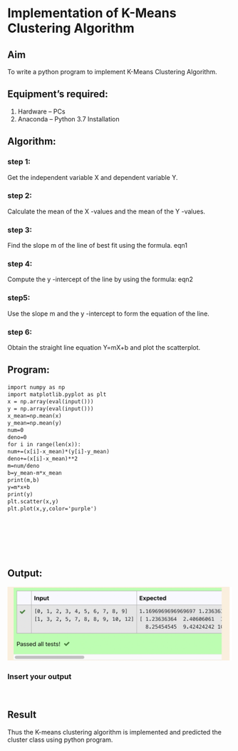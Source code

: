 # Implementation of K-Means Clustering Algorithm
## Aim
To write a python program to implement K-Means Clustering Algorithm.
## Equipment’s required:
1.	Hardware – PCs
2.	Anaconda – Python 3.7 Installation

## Algorithm:

### step 1:
Get the independent variable X and dependent variable Y.

### step 2:
Calculate the mean of the X -values and the mean of the Y -values.

### step 3:
Find the slope m of the line of best fit using the formula. eqn1


### step 4:
Compute the y -intercept of the line by using the formula: eqn2


### step5:
Use the slope m and the y -intercept to form the equation of the line.


### step 6:
Obtain the straight line equation Y=mX+b and plot the scatterplot.


## Program:
~~~
import numpy as np
import matplotlib.pyplot as plt
x = np.array(eval(input()))
y = np.array(eval(input()))
x_mean=np.mean(x)
y_mean=np.mean(y)
num=0
deno=0
for i in range(len(x)):
num+=(x[i]-x_mean)*(y[i]-y_mean)
deno+=(x[i]-x_mean)**2
m=num/deno
b=y_mean-m*x_mean
print(m,b)
y=m*x+b
print(y)
plt.scatter(x,y)
plt.plot(x,y,color='purple')







~~~
## Output:
![](4.png)

### Insert your output

<br>

## Result
Thus the K-means clustering algorithm is implemented and predicted the cluster class using python program.
